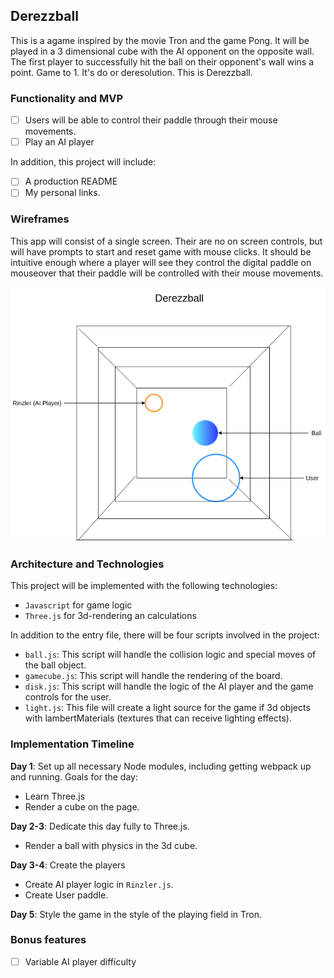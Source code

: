 ## Derezzball

This is  a agame inspired by the movie Tron and the game Pong. It will be played in a 3 dimensional cube with the AI opponent on the opposite wall. The first player to successfully hit the ball on their opponent's wall wins a point. Game to 1. It's do or deresolution. This is Derezzball.

### Functionality and MVP

- [ ] Users will be able to control their paddle through their mouse movements.
- [ ] Play an AI player

In addition, this project will include:
- [ ] A production README
- [ ] My personal links.

### Wireframes

This app will consist of a single screen. Their are no on screen controls, but will have prompts to start and reset game with mouse clicks. It should be intuitive enough where a player will see they control the digital paddle on mouseover that their paddle will be controlled with their mouse movements.

![wireframes](https://github.com/wjoeyu/Derezzball/blob/master/wireframes/Derezzball.png)

### Architecture and Technologies

This project will be implemented with the following technologies:

- `Javascript` for game logic
- `Three.js` for 3d-rendering an calculations

In addition to the entry file, there will be four scripts involved in the project:

- `ball.js`: This script will handle the collision logic and special moves of the ball object.
- `gamecube.js`: This script will handle the rendering of the board.
- `disk.js`: This script will handle the logic of the AI player and the game controls for the user.
- `light.js`: This file will create a light source for the game if 3d objects with lambertMaterials (textures that can receive lighting effects).

### Implementation Timeline

**Day 1**: Set up all necessary Node modules, including getting webpack up and running. Goals for the day:
- Learn Three.js
- Render a cube on the page.

**Day 2-3**:
Dedicate this day fully to Three.js.
- Render a ball with physics in the 3d cube.

**Day 3-4**:
Create the players
- Create AI player logic in `Rinzler.js`.
- Create User paddle.

**Day 5**: Style the game in the style of the playing field in Tron.


### Bonus features

- [ ] Variable AI player difficulty
